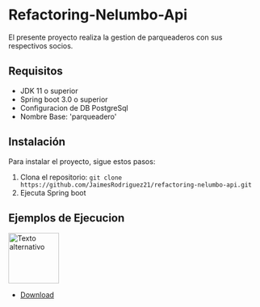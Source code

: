 # Refactoring-Nelumbo-Api

El presente proyecto realiza la gestion de parqueaderos con sus
respectivos socios.

Requisitos
----------

- JDK 11 o superior
- Spring boot 3.0 o superior
- Configuracion de DB PostgreSql
- Nombre Base: 'parqueadero'

## Instalación

Para instalar el proyecto, sigue estos pasos:
1. Clona el repositorio: `git clone https://github.com/JaimesRodriguez21/refactoring-nelumbo-api.git`
2. Ejecuta Spring boot

Ejemplos de Ejecucion
---------------------
<img  src="https://static-00.iconduck.com/assets.00/postman-icon-497x512-beb7sy75.png" alt="Texto alternativo" width="100" height="100">

- [Download](https://raw.githubusercontent.com/JaimesRodriguez21/refactoring-nelumbo-api/main/Parqueadero.postman_collection.json?raw=true)



